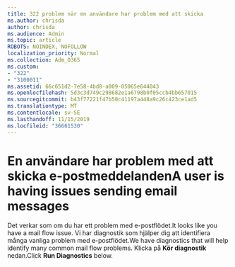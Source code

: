 ```yaml
---
title: 322 problem när en användare har problem med att skicka
ms.author: chrisda
author: chrisda
ms.audience: Admin
ms.topic: article
ROBOTS: NOINDEX, NOFOLLOW
localization_priority: Normal
ms.collection: Adm_O365
ms.custom:
- "322"
- "3100011"
ms.assetid: 66c651d2-7e58-4bd8-a009-05065e644043
ms.openlocfilehash: 5d3c3d749c298682e1a6798b0f05ccb4bb657015
ms.sourcegitcommit: b43f77221f47b50c41197a448a9c26c423ce1ad5
ms.translationtype: MT
ms.contentlocale: sv-SE
ms.lasthandoff: 11/15/2019
ms.locfileid: "36661530"
---
```

# <a name="a-user-is-having-issues-sending-email-messages"></a><span data-ttu-id="21fa4-102">En användare har problem med att skicka e-postmeddelanden</span><span class="sxs-lookup"><span data-stu-id="21fa4-102">A user is having issues sending email messages</span></span>

<span data-ttu-id="21fa4-103">Det verkar som om du har ett problem med e-postflödet.</span><span class="sxs-lookup"><span data-stu-id="21fa4-103">It looks like you have a mail flow issue.</span></span> <span data-ttu-id="21fa4-104">Vi har diagnostik som hjälper dig att identifiera många vanliga problem med e-postflödet.</span><span class="sxs-lookup"><span data-stu-id="21fa4-104">We have diagnostics that will help identify many common mail flow problems.</span></span> <span data-ttu-id="21fa4-105">Klicka på **Kör diagnostik** nedan.</span><span class="sxs-lookup"><span data-stu-id="21fa4-105">Click **Run Diagnostics** below.</span></span>
